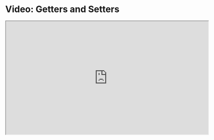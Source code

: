 # Video: Getters and Setters

<iframe src="https://player.vimeo.com/video/593989908/?title=0&byline=0&portrait=0" width="640" height="360" allowfullscreen="allowfullscreen" allow="autoplay; fullscreen; picture-in-picture"></iframe>
